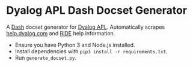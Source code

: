 #  Dyalog APL Dash Docset Generator

A [Dash](https://kapeli.com/dash) docset generator for
[Dyalog APL](https://www.dyalog.com).
Automatically scrapes [help.dyalog.com](https://help.dyalog.com/) and
[RIDE](https://github.com/Dyalog/ride) help information.

* Ensure you have Python 3 and Node.js installed.
* Install dependencies with `pip3 install -r requirements.txt`.
* Run `generate_docset.py`.
